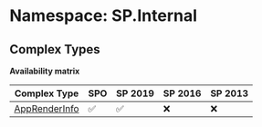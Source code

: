 # Namespace: SP.Internal

## Complex Types

**Availability matrix**

Complex Type | SPO | SP 2019 | SP 2016 | SP 2013
----------|-----|---------|---------|--------
[AppRenderInfo](./ComplexTypes/AppRenderInfo.md) | ✅ | ✅ | ❌ | ❌
